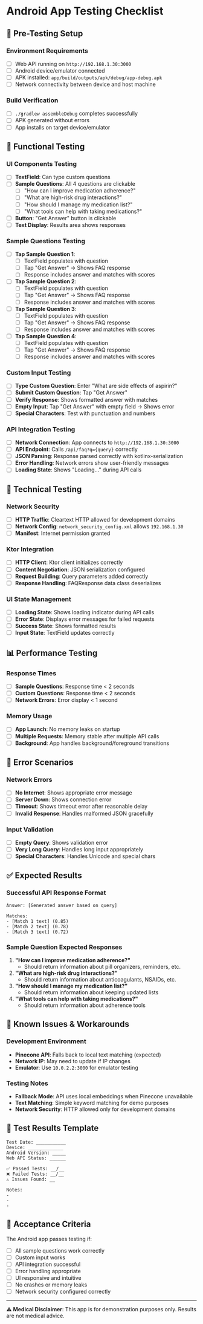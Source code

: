 # Android App Testing Checklist

## 📱 Pre-Testing Setup

### Environment Requirements
- [ ] Web API running on `http://192.168.1.30:3000`
- [ ] Android device/emulator connected
- [ ] APK installed: `app/build/outputs/apk/debug/app-debug.apk`
- [ ] Network connectivity between device and host machine

### Build Verification
- [ ] `./gradlew assembleDebug` completes successfully
- [ ] APK generated without errors
- [ ] App installs on target device/emulator

## 🧪 Functional Testing

### UI Components Testing
- [ ] **TextField**: Can type custom questions
- [ ] **Sample Questions**: All 4 questions are clickable
  - [ ] "How can I improve medication adherence?"
  - [ ] "What are high-risk drug interactions?"
  - [ ] "How should I manage my medication list?"
  - [ ] "What tools can help with taking medications?"
- [ ] **Button**: "Get Answer" button is clickable
- [ ] **Text Display**: Results area shows responses

### Sample Questions Testing
- [ ] **Tap Sample Question 1**: 
  - [ ] TextField populates with question
  - [ ] Tap "Get Answer" → Shows FAQ response
  - [ ] Response includes answer and matches with scores
- [ ] **Tap Sample Question 2**:
  - [ ] TextField populates with question
  - [ ] Tap "Get Answer" → Shows FAQ response
  - [ ] Response includes answer and matches with scores
- [ ] **Tap Sample Question 3**:
  - [ ] TextField populates with question
  - [ ] Tap "Get Answer" → Shows FAQ response
  - [ ] Response includes answer and matches with scores
- [ ] **Tap Sample Question 4**:
  - [ ] TextField populates with question
  - [ ] Tap "Get Answer" → Shows FAQ response
  - [ ] Response includes answer and matches with scores

### Custom Input Testing
- [ ] **Type Custom Question**: Enter "What are side effects of aspirin?"
- [ ] **Submit Custom Question**: Tap "Get Answer"
- [ ] **Verify Response**: Shows formatted answer with matches
- [ ] **Empty Input**: Tap "Get Answer" with empty field → Shows error
- [ ] **Special Characters**: Test with punctuation and numbers

### API Integration Testing
- [ ] **Network Connection**: App connects to `http://192.168.1.30:3000`
- [ ] **API Endpoint**: Calls `/api/faq?q={query}` correctly
- [ ] **JSON Parsing**: Response parsed correctly with kotlinx-serialization
- [ ] **Error Handling**: Network errors show user-friendly messages
- [ ] **Loading State**: Shows "Loading..." during API calls

## 🔧 Technical Testing

### Network Security
- [ ] **HTTP Traffic**: Cleartext HTTP allowed for development domains
- [ ] **Network Config**: `network_security_config.xml` allows `192.168.1.30`
- [ ] **Manifest**: Internet permission granted

### Ktor Integration
- [ ] **HTTP Client**: Ktor client initializes correctly
- [ ] **Content Negotiation**: JSON serialization configured
- [ ] **Request Building**: Query parameters added correctly
- [ ] **Response Handling**: FAQResponse data class deserializes

### UI State Management
- [ ] **Loading State**: Shows loading indicator during API calls
- [ ] **Error State**: Displays error messages for failed requests
- [ ] **Success State**: Shows formatted results
- [ ] **Input State**: TextField updates correctly

## 📊 Performance Testing

### Response Times
- [ ] **Sample Questions**: Response time < 2 seconds
- [ ] **Custom Questions**: Response time < 2 seconds
- [ ] **Network Errors**: Error display < 1 second

### Memory Usage
- [ ] **App Launch**: No memory leaks on startup
- [ ] **Multiple Requests**: Memory stable after multiple API calls
- [ ] **Background**: App handles background/foreground transitions

## 🐛 Error Scenarios

### Network Errors
- [ ] **No Internet**: Shows appropriate error message
- [ ] **Server Down**: Shows connection error
- [ ] **Timeout**: Shows timeout error after reasonable delay
- [ ] **Invalid Response**: Handles malformed JSON gracefully

### Input Validation
- [ ] **Empty Query**: Shows validation error
- [ ] **Very Long Query**: Handles long input appropriately
- [ ] **Special Characters**: Handles Unicode and special chars

## ✅ Expected Results

### Successful API Response Format
```
Answer: [Generated answer based on query]

Matches:
- [Match 1 text] (0.85)
- [Match 2 text] (0.78)
- [Match 3 text] (0.72)
```

### Sample Question Expected Responses
1. **"How can I improve medication adherence?"**
   - Should return information about pill organizers, reminders, etc.
2. **"What are high-risk drug interactions?"**
   - Should return information about anticoagulants, NSAIDs, etc.
3. **"How should I manage my medication list?"**
   - Should return information about keeping updated lists
4. **"What tools can help with taking medications?"**
   - Should return information about adherence tools

## 🚨 Known Issues & Workarounds

### Development Environment
- **Pinecone API**: Falls back to local text matching (expected)
- **Network IP**: May need to update if IP changes
- **Emulator**: Use `10.0.2.2:3000` for emulator testing

### Testing Notes
- **Fallback Mode**: API uses local embeddings when Pinecone unavailable
- **Text Matching**: Simple keyword matching for demo purposes
- **Network Security**: HTTP allowed only for development domains

## 📝 Test Results Template

```
Test Date: ___________
Device: _____________
Android Version: _____
Web API Status: ______

✅ Passed Tests: __/__
❌ Failed Tests: __/__
⚠️ Issues Found: __

Notes:
- 
- 
- 
```

## 🎯 Acceptance Criteria

The Android app passes testing if:
- [ ] All sample questions work correctly
- [ ] Custom input works
- [ ] API integration successful
- [ ] Error handling appropriate
- [ ] UI responsive and intuitive
- [ ] No crashes or memory leaks
- [ ] Network security configured correctly

---

**⚠️ Medical Disclaimer**: This app is for demonstration purposes only. Results are not medical advice.
